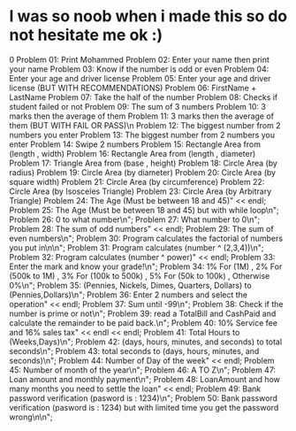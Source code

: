 # I was so noob when i made this so do not hesitate me ok :)
0
    Problem 01: Print Mohammed
    Problem 02: Enter your name then print your name
    Problem 03: Know if the number is odd or even
    Problem 04: Enter your age and driver license
    Problem 05: Enter your age and driver license (BUT WITH RECOMMENDATIONS)
    Problem 06: FirstName + LastName
    Problem 07: Take the half of the number
    Problem 08: Checks if student failed or not
    Problem 09: The sum of 3 numbers
    Problem 10: 3 marks then the average of them
    Problem 11: 3 marks then the average of them (BUT WITH FAIL OR PASS)\n
    Problem 12: The biggest number from 2 numbers you enter
    Problem 13: The biggest number from 2 numbers you enter
    Problem 14: Swipe 2 numbers
    Problem 15: Rectangle Area from (length , width)
    Problem 16: Rectangle Area from (length , diameter)
    Problem 17: Triangle Area from (base , height)
    Problem 18: Circle Area (by radius)
    Problem 19: Circle Area (by diameter)
    Problem 20: Circle Area (by square width)
    Problem 21: Circle Area (by circumference)
    Problem 22: Circle Area (by Isosceles Triangle)
    Problem 23: Circle Area (by Arbitrary Triangle)
    Problem 24: The Age (Must be between 18 and 45)" << endl;
    Problem 25: The Age (Must be between 18 and 45) but with while loop\n";
    Problem 26: 0 to what number\n";
    Problem 27: What number to 0\n";
    Problem 28: The sum of odd numbers" << endl;
    Problem 29: The sum of even numbers\n";
    Problem 30: Program calculates the factorial of numbers you put in\n\n";
    Problem 31: Program calculates (number ^ (2,3,4))\n";
    Problem 32: Program calculates (number ^ power)" << endl;
    Problem 33: Enter the mark and know your grade!\n";
    Problem 34: 1% For (1M) , 2% For (500k to 1M) , 3% For (100k to 500k) , 5% For (50k to 100k) , Otherwise 0%\n";
    Problem 35: (Pennies, Nickels, Dimes, Quarters, Dollars) to (Pennies,Dollars)\n";
    Problem 36: Enter 2 numbers and select the operation" << endl;
    Problem 37: Sum until -99\n";
    Problem 38: Check if the number is prime or not\n";
    Problem 39: read a TotalBill and CashPaid and calculate the remainder to be paid back.\n";
    Problem 40: 10% Service fee and 16% sales tax" << endl << endl;
    Problem 41: Total Hours to (Weeks,Days)\n";
    Problem 42: (days, hours, minutes, and seconds) to total seconds\n";
    Problem 43: total seconds to (days, hours, minutes, and seconds)\n";
    Problem 44: Number of Day of the week" << endl;
    Problem 45: Number of month of the year\n";
    Problem 46: A TO Z\n";
    Problem 47: Loan amount and monthly payment\n";
    Problem 48: LoanAmount and how many months you need to settle the loan" << endl;
    Problem 49: Bank password verification (pasword is : 1234)\n";
    Problem 50: Bank password verification (pasword is : 1234) but with limited time you get the password wrong\n\n";